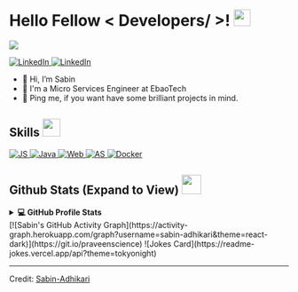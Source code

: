 <h1> Hello Fellow < Developers/ >! <img src = "https://raw.githubusercontent.com/MartinHeinz/MartinHeinz/master/wave.gif" width = 30px> </h1>
<p align='center'>
</p>

<p>
  <a href="https://github.com/DenverCoder1/readme-typing-svg"><img src="https://readme-typing-svg.herokuapp.com?&font=IBM+Plex+Sans&color=abcdef&size=20&lines=Welcome+to+my+GitHub+Profile!;I'm+a+MicroServices+Engineer;I'm+a+Software+engineer" /></a>
</p>

   <a href="https://www.linkedin.com/in/sabin-adhikari-37b95b18b" target="_blank">
    <img alt="LinkedIn" src="https://img.shields.io/badge/LinkedIn-0077B5?style=for-the-badge&logo=linkedin&logoColor=white">
  </a>   
   <a href="https://twitter.com/sabeenofficial" target="_blank">
    <img alt="LinkedIn" src="https://img.shields.io/twitter/follow/sabeenofficial?style=for-the-badge">
  </a>  
  
- 👋 Hi, I’m Sabin
- 💼 I'm a Micro Services Engineer at EbaoTech
- 💬 Ping me, if you want have some brilliant projects in mind.

<h2> Skills <img src = "https://media2.giphy.com/media/QssGEmpkyEOhBCb7e1/giphy.gif?cid=ecf05e47a0n3gi1bfqntqmob8g9aid1oyj2wr3ds3mg700bl&rid=giphy.gif" width = 32px> </h2>
    <a href="https://www.javascript.com/"><img alt="JS" src="https://img.shields.io/badge/Javascript-NodeJs%2C%20Angular%2C%20Vanilla-success?style=for-the-badge&logo=javacript">
  </a>
 <a href="https://www.java.com" target="_blank"> 
    <img alt="Java" src="https://img.shields.io/badge/Java-ED8B00?style=for-the-badge&logo=java&logoColor=white">
  </a>
  <a href="#"><img alt="Web" src="https://img.shields.io/badge/HTML%2BCSS-%3C%2F%3E-blueviolet?style=for-the-badge&logo=html&logoColor=white">
    </a>
    <a href="https://developer.android.com/studio">
      <img alt="AS" src="https://img.shields.io/badge/Android%20Studio-Apps-ff69b4?style=for-the-badge&logo=javacript">
    </a>
 <a href="https://www.docker.com/"><img alt="Docker" src="https://img.shields.io/badge/Docker-2CA5E0?style=for-the-badge&logo=docker&logoColor=white"></a> 
<h2> Github Stats (Expand to View) <img src = "https://i.pinimg.com/originals/65/c4/f4/65c4f452571be1261e9c623f7da488ac.gif" width = 35px> </h2>

<details> 
  <summary><b>💻 GitHub Profile Stats</b></summary>
  <br/>
  <p align="center">
    <a href="https://github.com/anuraghazra/github-readme-stats"><img alt="Sabin's Github Stats" src="https://github-readme-stats.vercel.app/api?username=sabin-adhikari&show_icons=true&count_private=true&theme=algolia" height="192px"/></a>
<br/>
  &nbsp;
	
  <br/>
  </p>

</details>
[![Sabin's GitHub Activity Graph](https://activity-graph.herokuapp.com/graph?username=sabin-adhikari&theme=react-dark)](https://git.io/praveenscience)
![Jokes Card](https://readme-jokes.vercel.app/api?theme=tokyonight)

----------------------------------------------------------------------
Credit: [Sabin-Adhikari](https://github.com/sabin-adhikari)

